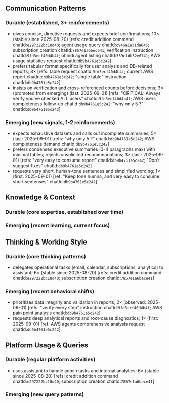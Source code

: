 ## Communication Patterns
### Durable (established, 3+ reinforcements)
- gives concise, directive requests and expects brief confirmations; 10× (stable since 2025-08-20) [refs: credit addition command chatId:`e297222bc18d40`; agent usage query chatId:`c946a1a31da646`; subscription creation chatId:`7857e1a6bece41`; verification instruction chatId:`9fd3ecf40d4b4f`; bhindi agent listing chatId:`559c1db32e6741`; AWS usage statistics request chatId:`db9b4761e5c242`]
- prefers tabular format specifically for user analysis and DB-related reports; 8× [refs: table request chatId:`9fd3ecf40d4b4f`; current AWS report chatId:`db9b4761e5c242`; "single table" instruction chatId:`db9b4761e5c242`]
- insists on verification and cross-referenced counts before decisions; 3× (promoted from emerging) (last: 2025-09-01) [refs: "CRITICAL: Always verify you've checked ALL users" chatId:`9fd3ecf40d4b4f`; AWS users completeness follow-up chatId:`db9b4761e5c242`; "why only 5 ?" chatId:`db9b4761e5c242`]

### Emerging (new signals, 1-2 reinforcements)
- expects exhaustive datasets and calls out incomplete summaries; 5× (last: 2025-09-01) [refs: "why only 5 ?" chatId:`db9b4761e5c242`; AWS completeness demand chatId:`db9b4761e5c242`]
- prefers condensed executive summaries (3-4 paragraphs max) with minimal tables; rejects unsolicited recommendations; 3× (last: 2025-09-01) [refs: "very easy to consume report" chatId:`db9b4761e5c242`; "Don't suggest fixes" chatId:`db9b4761e5c242`]
- requests very short, human-tone sentences and simplified wording; 1× (first: 2025-09-01) [ref: "Keep tone humna, and very easy to consume short sentenses" chatId:`db9b4761e5c242`]

## Knowledge & Context
### Durable (core expertise, established over time)

### Emerging (recent learning, current focus)

## Thinking & Working Style
### Durable (core thinking patterns)
- delegates operational tasks (email, calendar, subscriptions, analytics) to assistant; 6× (stable since 2025-08-20) [refs: credit addition command chatId:`e297222bc18d40`; subscription creation chatId:`7857e1a6bece41`]

### Emerging (recent behavioral shifts)
- prioritizes data integrity and validation in reports; 2× (observed: 2025-09-01) [refs: "verify every step" instruction chatId:`9fd3ecf40d4b4f`; AWS pain point analysis chatId:`db9b4761e5c242`]
- requests deep analytical reports and root-cause diagnostics; 1× (first: 2025-09-01) [ref: AWS agents comprehensive analysis request chatId:`db9b4761e5c242`]

## Platform Usage & Queries
### Durable (regular platform activities)
- uses assistant to handle admin tasks and internal analytics; 6× (stable since 2025-08-20) [refs: credit addition command chatId:`e297222bc18d40`; subscription creation chatId:`7857e1a6bece41`]

### Emerging (new query patterns)

